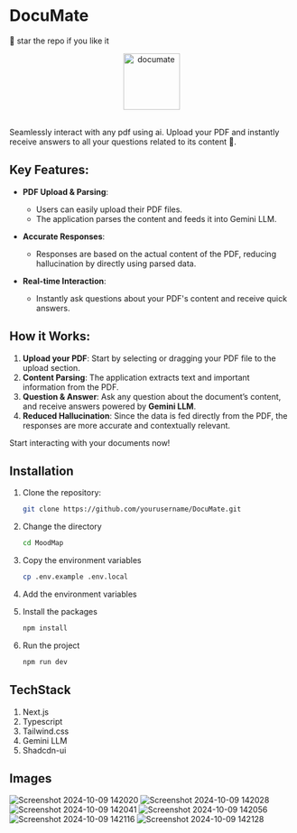 # DocuMate

🌟 star the repo if you like it

<div align=center>
  <img src="https://github.com/user-attachments/assets/a03a4191-6cd7-4292-b206-15de725f8bd5" alt="documate" width=100 height=100 />
</div>

<br />

Seamlessly interact with any pdf using ai. Upload your PDF and instantly receive answers to all your questions related to its content 🚀.

## Key Features:

- **PDF Upload & Parsing**: 
   - Users can easily upload their PDF files.
   - The application parses the content and feeds it into Gemini LLM.
   
- **Accurate Responses**:
   - Responses are based on the actual content of the PDF, reducing hallucination by directly using parsed data.
   
- **Real-time Interaction**:
   - Instantly ask questions about your PDF's content and receive quick answers.
   
## How it Works:

1. **Upload your PDF**: Start by selecting or dragging your PDF file to the upload section.
2. **Content Parsing**: The application extracts text and important information from the PDF.
3. **Question & Answer**: Ask any question about the document’s content, and receive answers powered by **Gemini LLM**.
4. **Reduced Hallucination**: Since the data is fed directly from the PDF, the responses are more accurate and contextually relevant.

Start interacting with your documents now!

## Installation

1. Clone the repository:
   ```bash
   git clone https://github.com/yourusername/DocuMate.git
   ```
2. Change the directory
   ```bash
   cd MoodMap
   ```
3. Copy the environment variables
   ```bash
   cp .env.example .env.local
   ```
4. Add the environment variables
   
6. Install the packages
   ```bash
   npm install
   ```
7. Run the project
   ```bash
   npm run dev
   ```

## TechStack

1. Next.js
2. Typescript
3. Tailwind.css
4. Gemini LLM
7. Shadcdn-ui

## Images

![Screenshot 2024-10-09 142020](https://github.com/user-attachments/assets/aa4f0985-1174-4d50-9dc6-4e631bb0de69)
![Screenshot 2024-10-09 142028](https://github.com/user-attachments/assets/cb2c6000-0dd5-4bf8-ae10-67a7139f16b3)
![Screenshot 2024-10-09 142041](https://github.com/user-attachments/assets/debdd32e-e483-41c7-8134-ab75005fa1b4)
![Screenshot 2024-10-09 142056](https://github.com/user-attachments/assets/e04d3dfe-dffa-4ba0-9c20-d20a6195046a)
![Screenshot 2024-10-09 142116](https://github.com/user-attachments/assets/cc33a3ee-002f-4dd2-b3f1-7366003cdbbe)
![Screenshot 2024-10-09 142128](https://github.com/user-attachments/assets/0133cd51-a94d-4444-b2e4-d4d0fb8a7dc2)
